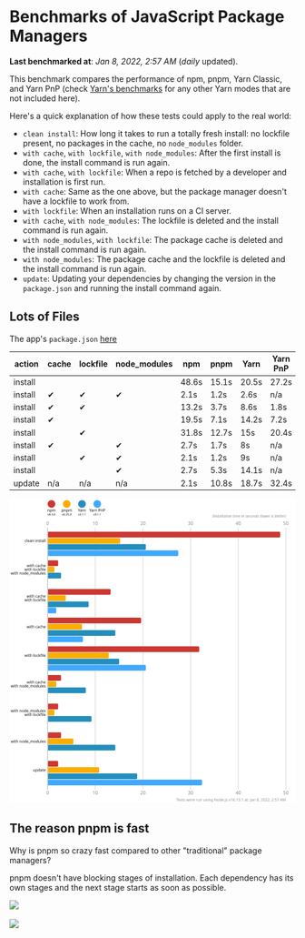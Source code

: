 # Benchmarks of JavaScript Package Managers

**Last benchmarked at**: _Jan 8, 2022, 2:57 AM_ (_daily_ updated).

This benchmark compares the performance of npm, pnpm, Yarn Classic, and Yarn PnP (check [Yarn's benchmarks](https://yarnpkg.com/benchmarks) for any other Yarn modes that are not included here).

Here's a quick explanation of how these tests could apply to the real world:

- `clean install`: How long it takes to run a totally fresh install: no lockfile present, no packages in the cache, no `node_modules` folder.
- `with cache`, `with lockfile`, `with node_modules`: After the first install is done, the install command is run again.
- `with cache`, `with lockfile`: When a repo is fetched by a developer and installation is first run.
- `with cache`: Same as the one above, but the package manager doesn't have a lockfile to work from.
- `with lockfile`: When an installation runs on a CI server.
- `with cache`, `with node_modules`: The lockfile is deleted and the install command is run again.
- `with node_modules`, `with lockfile`: The package cache is deleted and the install command is run again.
- `with node_modules`: The package cache and the lockfile is deleted and the install command is run again.
- `update`: Updating your dependencies by changing the version in the `package.json` and running the install command again.

## Lots of Files

The app's `package.json` [here](https://github.com/pnpm/pnpm.github.io/blob/main/benchmarks/fixtures/alotta-files/package.json)

| action  | cache | lockfile | node_modules| npm | pnpm | Yarn | Yarn PnP |
| ---     | ---   | ---      | ---         | --- | ---  | ---  | ---      |
| install |       |          |             | 48.6s | 15.1s | 20.5s | 27.2s |
| install | ✔     | ✔        | ✔           | 2.1s | 1.2s | 2.6s | n/a |
| install | ✔     | ✔        |             | 13.2s | 3.7s | 8.6s | 1.8s |
| install | ✔     |          |             | 19.5s | 7.1s | 14.2s | 7.2s |
| install |       | ✔        |             | 31.8s | 12.7s | 15s | 20.4s |
| install | ✔     |          | ✔           | 2.7s | 1.7s | 8s | n/a |
| install |       | ✔        | ✔           | 2.1s | 1.2s | 9s | n/a |
| install |       |          | ✔           | 2.7s | 5.3s | 14.1s | n/a |
| update  | n/a | n/a | n/a | 2.1s | 10.8s | 18.7s | 32.4s |

![Graph of the alotta-files results](../../static/img/benchmarks/alotta-files.svg)

## The reason pnpm is fast

Why is pnpm so crazy fast compared to other "traditional" package managers?

pnpm doesn't have blocking stages of installation. Each dependency has its own stages and the next stage starts as soon as possible.

![](/img/installation-stages-of-other-pms.png)

![](/img/installation-stages-of-pnpm.jpg)